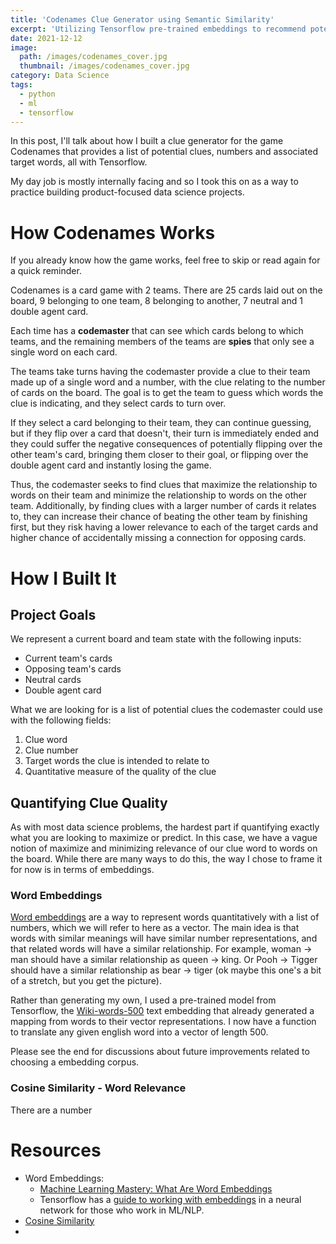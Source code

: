 ```yaml
---
title: 'Codenames Clue Generator using Semantic Similarity'
excerpt: 'Utilizing Tensorflow pre-trained embeddings to recommend potential clues to the codemasters in the card game Codenames'
date: 2021-12-12
image:
  path: /images/codenames_cover.jpg
  thumbnail: /images/codenames_cover.jpg
category: Data Science
tags:
  - python
  - ml
  - tensorflow
---
```

In this post, I'll talk about how I built a clue generator for the game Codenames that provides a list of potential clues, numbers and associated target words, all with Tensorflow.

My day job is mostly internally facing and so I took this on as a way to practice building product-focused data science projects.

# How Codenames Works

If you already know how the game works, feel free to skip or read again for a quick reminder.

Codenames is a card game with 2 teams. There are 25 cards laid out on the board, 9 belonging to one team, 8 belonging to another, 7 neutral and 1 double agent card.

Each time has a **codemaster** that can see which cards belong to which teams, and the remaining members of the teams are **spies** that only see a single word on each card.

The teams take turns having the codemaster provide a clue to their team made up of a single word and a number, with the clue relating to the number of cards on the board. The goal is to get the team to guess which words the clue is indicating, and they select cards to turn over.

If they select a card belonging to their team, they can continue guessing, but if they flip over a card that doesn't, their turn is immediately ended and they could suffer the negative consequences of potentially flipping over the other team's card, bringing them closer to their goal, or flipping over the double agent card and instantly losing the game.

Thus, the codemaster seeks to find clues that maximize the relationship to words on their team and minimize the relationship to words on the other team. Additionally, by finding clues with a larger number of cards it relates to, they can increase their chance of beating the other team by finishing first, but they risk having a lower relevance to each of the target cards and higher chance of accidentally missing a connection for opposing cards.

# How I Built It

## Project Goals

We represent a current board and team state with the following inputs:

- Current team's cards
- Opposing team's cards
- Neutral cards
- Double agent card

What we are looking for is a list of potential clues the codemaster could use with the following fields:

1. Clue word
2. Clue number
3. Target words the clue is intended to relate to
4. Quantitative measure of the quality of the clue

## Quantifying Clue Quality

As with most data science problems, the hardest part if quantifying exactly what you are looking to maximize or predict. In this case, we have a vague notion of maximize and minimizing relevance of our clue word to words on the board. While there are many ways to do this, the way I chose to frame it for now is in terms of embeddings.

### Word Embeddings

[Word embeddings](https://en.wikipedia.org/wiki/Word_embedding) are a way to represent words quantitatively with a list of numbers, which we will refer to here as a vector. The main idea is that words with similar meanings will have similar number representations, and that related words will have a similar relationship. For example, woman -> man should have a similar relationship as queen -> king. Or Pooh -> Tigger should have a similar relationship as bear -> tiger (ok maybe this one's a bit of a stretch, but you get the picture).

Rather than generating my own, I used a pre-trained model from Tensorflow, the [Wiki-words-500](https://tfhub.dev/google/Wiki-words-500/2) text embedding that already generated a mapping from words to their vector representations. I now have a function to translate any given english word into a vector of length 500.

Please see the end for discussions about future improvements related to choosing a embedding corpus.

### Cosine Similarity - Word Relevance

There are a number


# Resources

- Word Embeddings:
    - [Machine Learning Mastery: What Are Word Embeddings](https://machinelearningmastery.com/what-are-word-embeddings/)
    - Tensorflow has a [guide to working with embeddings](https://www.tensorflow.org/text/guide/word_embeddings) in a neural network for those who work in ML/NLP.
- [Cosine Similarity](https://en.wikipedia.org/wiki/Cosine_similarity)
-
